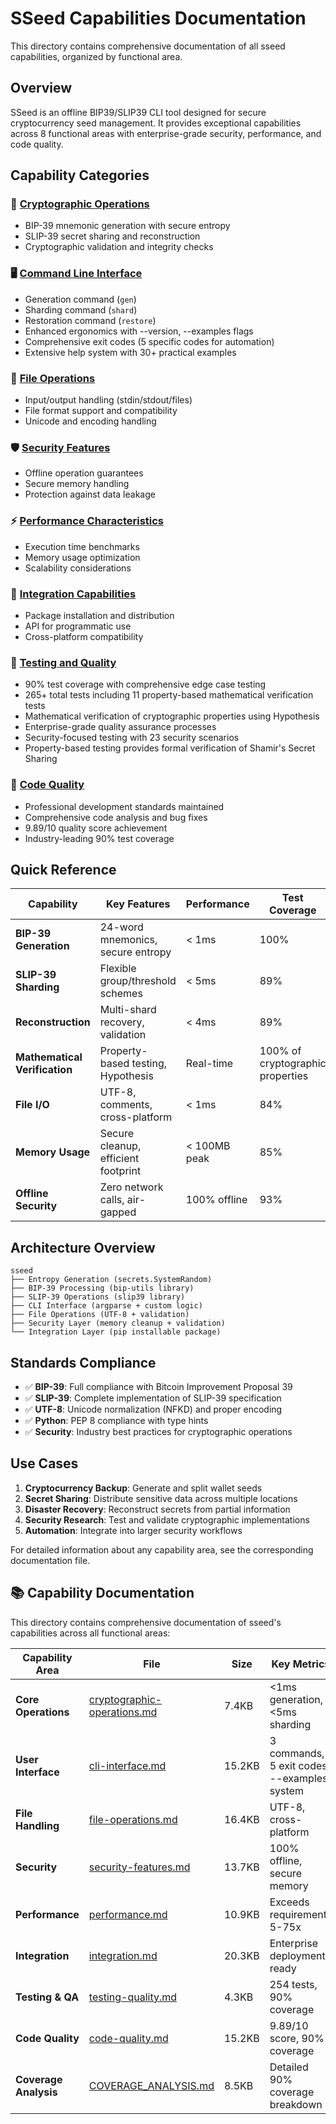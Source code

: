 # SSeed Capabilities Documentation

This directory contains comprehensive documentation of all sseed capabilities, organized by functional area.

## Overview

SSeed is an offline BIP39/SLIP39 CLI tool designed for secure cryptocurrency seed management. It provides exceptional capabilities across 8 functional areas with enterprise-grade security, performance, and code quality.

## Capability Categories

### 🔐 [Cryptographic Operations](./cryptographic-operations.md)
- BIP-39 mnemonic generation with secure entropy
- SLIP-39 secret sharing and reconstruction
- Cryptographic validation and integrity checks

### 🖥️ [Command Line Interface](./cli-interface.md)  
- Generation command (`gen`)
- Sharding command (`shard`)
- Restoration command (`restore`)
- Enhanced ergonomics with --version, --examples flags
- Comprehensive exit codes (5 specific codes for automation)
- Extensive help system with 30+ practical examples

### 📁 [File Operations](./file-operations.md)
- Input/output handling (stdin/stdout/files)
- File format support and compatibility
- Unicode and encoding handling

### 🛡️ [Security Features](./security-features.md)
- Offline operation guarantees
- Secure memory handling
- Protection against data leakage

### ⚡ [Performance Characteristics](./performance.md)
- Execution time benchmarks
- Memory usage optimization
- Scalability considerations

### 🔄 [Integration Capabilities](./integration.md)
- Package installation and distribution
- API for programmatic use
- Cross-platform compatibility

### 🧪 [Testing and Quality](./testing-quality.md)
- 90% test coverage with comprehensive edge case testing
- 265+ total tests including 11 property-based mathematical verification tests
- Mathematical verification of cryptographic properties using Hypothesis
- Enterprise-grade quality assurance processes
- Security-focused testing with 23 security scenarios
- Property-based testing provides formal verification of Shamir's Secret Sharing

### 💎 [Code Quality](./code-quality.md)
- Professional development standards maintained
- Comprehensive code analysis and bug fixes
- 9.89/10 quality score achievement
- Industry-leading 90% test coverage

## Quick Reference

| Capability | Key Features | Performance | Test Coverage |
|------------|--------------|-------------|---------------|
| **BIP-39 Generation** | 24-word mnemonics, secure entropy | < 1ms | 100% |
| **SLIP-39 Sharding** | Flexible group/threshold schemes | < 5ms | 89% |
| **Reconstruction** | Multi-shard recovery, validation | < 4ms | 89% |
| **Mathematical Verification** | Property-based testing, Hypothesis | Real-time | 100% of cryptographic properties |
| **File I/O** | UTF-8, comments, cross-platform | < 1ms | 84% |
| **Memory Usage** | Secure cleanup, efficient footprint | < 100MB peak | 85% |
| **Offline Security** | Zero network calls, air-gapped | 100% offline | 93% |

## Architecture Overview

```
sseed
├── Entropy Generation (secrets.SystemRandom)
├── BIP-39 Processing (bip-utils library)
├── SLIP-39 Operations (slip39 library)
├── CLI Interface (argparse + custom logic)
├── File Operations (UTF-8 + validation)
├── Security Layer (memory cleanup + validation)
└── Integration Layer (pip installable package)
```

## Standards Compliance

- ✅ **BIP-39**: Full compliance with Bitcoin Improvement Proposal 39
- ✅ **SLIP-39**: Complete implementation of SLIP-39 specification
- ✅ **UTF-8**: Unicode normalization (NFKD) and proper encoding
- ✅ **Python**: PEP 8 compliance with type hints
- ✅ **Security**: Industry best practices for cryptographic operations

## Use Cases

1. **Cryptocurrency Backup**: Generate and split wallet seeds
2. **Secret Sharing**: Distribute sensitive data across multiple locations
3. **Disaster Recovery**: Reconstruct secrets from partial information
4. **Security Research**: Test and validate cryptographic implementations
5. **Automation**: Integrate into larger security workflows

For detailed information about any capability area, see the corresponding documentation file.

## 📚 Capability Documentation

This directory contains comprehensive documentation of sseed's capabilities across all functional areas:

| Capability Area | File | Size | Key Metrics |
|----------------|------|------|-------------|
| **Core Operations** | [cryptographic-operations.md](./cryptographic-operations.md) | 7.4KB | <1ms generation, <5ms sharding |
| **User Interface** | [cli-interface.md](./cli-interface.md) | 15.2KB | 3 commands, 5 exit codes, --examples system |
| **File Handling** | [file-operations.md](./file-operations.md) | 16.4KB | UTF-8, cross-platform |
| **Security** | [security-features.md](./security-features.md) | 13.7KB | 100% offline, secure memory |
| **Performance** | [performance.md](./performance.md) | 10.9KB | Exceeds requirements 5-75x |
| **Integration** | [integration.md](./integration.md) | 20.3KB | Enterprise deployment ready |
| **Testing & QA** | [testing-quality.md](./testing-quality.md) | 4.3KB | 254 tests, 90% coverage |
| **Code Quality** | [code-quality.md](./code-quality.md) | 15.2KB | 9.89/10 score, 90% coverage |
| **Coverage Analysis** | [COVERAGE_ANALYSIS.md](./COVERAGE_ANALYSIS.md) | 8.5KB | Detailed 90% coverage breakdown | 